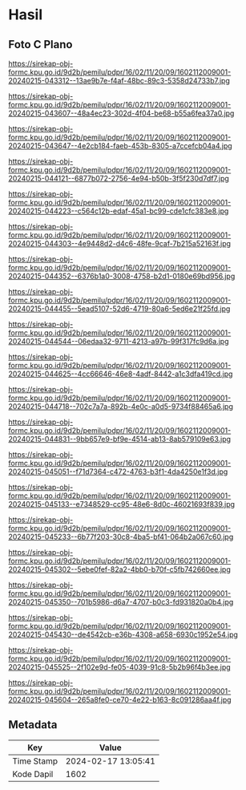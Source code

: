 # Hasil

## Foto C Plano

https://sirekap-obj-formc.kpu.go.id/9d2b/pemilu/pdpr/16/02/11/20/09/1602112009001-20240215-043312--13ae9b7e-f4af-48bc-89c3-5358d24733b7.jpg

https://sirekap-obj-formc.kpu.go.id/9d2b/pemilu/pdpr/16/02/11/20/09/1602112009001-20240215-043607--48a4ec23-302d-4f04-be68-b55a6fea37a0.jpg

https://sirekap-obj-formc.kpu.go.id/9d2b/pemilu/pdpr/16/02/11/20/09/1602112009001-20240215-043647--4e2cb184-faeb-453b-8305-a7ccefcb04a4.jpg

https://sirekap-obj-formc.kpu.go.id/9d2b/pemilu/pdpr/16/02/11/20/09/1602112009001-20240215-044121--6877b072-2756-4e94-b50b-3f5f230d7df7.jpg

https://sirekap-obj-formc.kpu.go.id/9d2b/pemilu/pdpr/16/02/11/20/09/1602112009001-20240215-044223--c564c12b-edaf-45a1-bc99-cde1cfc383e8.jpg

https://sirekap-obj-formc.kpu.go.id/9d2b/pemilu/pdpr/16/02/11/20/09/1602112009001-20240215-044303--4e9448d2-d4c6-48fe-9caf-7b215a52163f.jpg

https://sirekap-obj-formc.kpu.go.id/9d2b/pemilu/pdpr/16/02/11/20/09/1602112009001-20240215-044352--6376b1a0-3008-4758-b2d1-0180e69bd956.jpg

https://sirekap-obj-formc.kpu.go.id/9d2b/pemilu/pdpr/16/02/11/20/09/1602112009001-20240215-044455--5ead5107-52d6-4719-80a6-5ed6e21f25fd.jpg

https://sirekap-obj-formc.kpu.go.id/9d2b/pemilu/pdpr/16/02/11/20/09/1602112009001-20240215-044544--06edaa32-9711-4213-a97b-99f317fc9d6a.jpg

https://sirekap-obj-formc.kpu.go.id/9d2b/pemilu/pdpr/16/02/11/20/09/1602112009001-20240215-044625--4cc66646-46e8-4adf-8442-a1c3dfa419cd.jpg

https://sirekap-obj-formc.kpu.go.id/9d2b/pemilu/pdpr/16/02/11/20/09/1602112009001-20240215-044718--702c7a7a-892b-4e0c-a0d5-9734f88465a6.jpg

https://sirekap-obj-formc.kpu.go.id/9d2b/pemilu/pdpr/16/02/11/20/09/1602112009001-20240215-044831--9bb657e9-bf9e-4514-ab13-8ab579109e63.jpg

https://sirekap-obj-formc.kpu.go.id/9d2b/pemilu/pdpr/16/02/11/20/09/1602112009001-20240215-045051--f71d7364-c472-4763-b3f1-4da4250e1f3d.jpg

https://sirekap-obj-formc.kpu.go.id/9d2b/pemilu/pdpr/16/02/11/20/09/1602112009001-20240215-045133--e7348529-cc95-48e6-8d0c-46021693f839.jpg

https://sirekap-obj-formc.kpu.go.id/9d2b/pemilu/pdpr/16/02/11/20/09/1602112009001-20240215-045233--6b77f203-30c8-4ba5-bf41-064b2a067c60.jpg

https://sirekap-obj-formc.kpu.go.id/9d2b/pemilu/pdpr/16/02/11/20/09/1602112009001-20240215-045302--5ebe0fef-82a2-4bb0-b70f-c5fb742660ee.jpg

https://sirekap-obj-formc.kpu.go.id/9d2b/pemilu/pdpr/16/02/11/20/09/1602112009001-20240215-045350--701b5986-d6a7-4707-b0c3-fd931820a0b4.jpg

https://sirekap-obj-formc.kpu.go.id/9d2b/pemilu/pdpr/16/02/11/20/09/1602112009001-20240215-045430--de4542cb-e36b-4308-a658-6930c1952e54.jpg

https://sirekap-obj-formc.kpu.go.id/9d2b/pemilu/pdpr/16/02/11/20/09/1602112009001-20240215-045525--2f102e9d-fe05-4039-91c8-5b2b96f4b3ee.jpg

https://sirekap-obj-formc.kpu.go.id/9d2b/pemilu/pdpr/16/02/11/20/09/1602112009001-20240215-045604--265a8fe0-ce70-4e22-b163-8c091286aa4f.jpg


## Metadata

| Key        | Value               |
| ---------- | ------------------- |
| Time Stamp | 2024-02-17 13:05:41 |
| Kode Dapil | 1602                |



